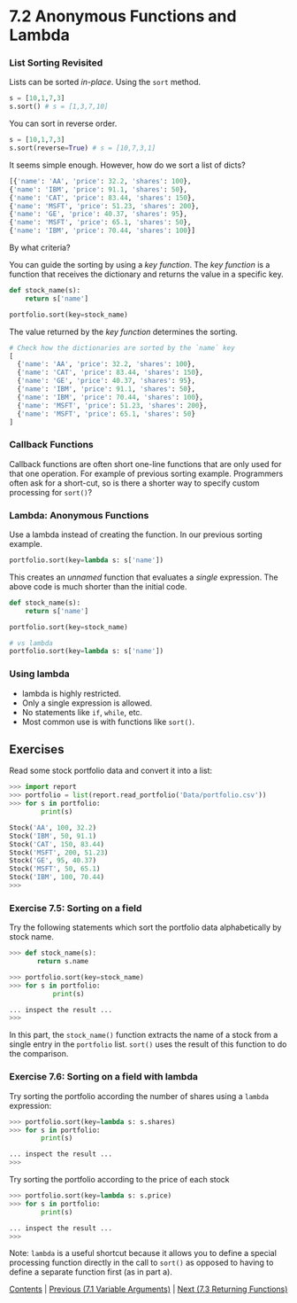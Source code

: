 # 7.2 Anonymous Functions and Lambda

### List Sorting Revisited

Lists can be sorted *in-place*. Using the `sort` method.

```python
s = [10,1,7,3]
s.sort() # s = [1,3,7,10]
```

You can sort in reverse order.

```python
s = [10,1,7,3]
s.sort(reverse=True) # s = [10,7,3,1]
```

It seems simple enough. However, how do we sort a list of dicts?

```python
[{'name': 'AA', 'price': 32.2, 'shares': 100},
{'name': 'IBM', 'price': 91.1, 'shares': 50},
{'name': 'CAT', 'price': 83.44, 'shares': 150},
{'name': 'MSFT', 'price': 51.23, 'shares': 200},
{'name': 'GE', 'price': 40.37, 'shares': 95},
{'name': 'MSFT', 'price': 65.1, 'shares': 50},
{'name': 'IBM', 'price': 70.44, 'shares': 100}]
```

By what criteria?

You can guide the sorting by using a *key function*. The *key function* is a function that receives the dictionary and returns the value in a specific key.

```python
def stock_name(s):
    return s['name']

portfolio.sort(key=stock_name)
```

The value returned by the *key function* determines the sorting.

```python
# Check how the dictionaries are sorted by the `name` key
[
  {'name': 'AA', 'price': 32.2, 'shares': 100},
  {'name': 'CAT', 'price': 83.44, 'shares': 150},
  {'name': 'GE', 'price': 40.37, 'shares': 95},
  {'name': 'IBM', 'price': 91.1, 'shares': 50},
  {'name': 'IBM', 'price': 70.44, 'shares': 100},
  {'name': 'MSFT', 'price': 51.23, 'shares': 200},
  {'name': 'MSFT', 'price': 65.1, 'shares': 50}
]
```

### Callback Functions

Callback functions are often short one-line functions that are only used for that one operation. For example of previous sorting example.
Programmers often ask for a short-cut, so is there a shorter way to specify custom processing for `sort()`?

### Lambda: Anonymous Functions

Use a lambda instead of creating the function.
In our previous sorting example.

```python
portfolio.sort(key=lambda s: s['name'])
```

This creates an *unnamed* function that evaluates a *single* expression.
The above code is much shorter than the initial code.

```python
def stock_name(s):
    return s['name']

portfolio.sort(key=stock_name)

# vs lambda
portfolio.sort(key=lambda s: s['name'])
```

### Using lambda

* lambda is highly restricted.
* Only a single expression is allowed.
* No statements like `if`, `while`, etc.
* Most common use is with functions like `sort()`.

## Exercises

Read some stock portfolio data and convert it into a list:

```python
>>> import report
>>> portfolio = list(report.read_portfolio('Data/portfolio.csv'))
>>> for s in portfolio:
        print(s)

Stock('AA', 100, 32.2)
Stock('IBM', 50, 91.1)
Stock('CAT', 150, 83.44)
Stock('MSFT', 200, 51.23)
Stock('GE', 95, 40.37)
Stock('MSFT', 50, 65.1)
Stock('IBM', 100, 70.44)
>>>
```

### Exercise 7.5: Sorting on a field

Try the following statements which sort the portfolio data
alphabetically by stock name.

```python
>>> def stock_name(s):
       return s.name

>>> portfolio.sort(key=stock_name)
>>> for s in portfolio:
           print(s)

... inspect the result ...
>>>
```

In this part, the `stock_name()` function extracts the name of a stock from
a single entry in the `portfolio` list.   `sort()` uses the result of
this function to do the comparison.

### Exercise 7.6: Sorting on a field with lambda

Try sorting the portfolio according the number of shares using a
`lambda` expression:

```python
>>> portfolio.sort(key=lambda s: s.shares)
>>> for s in portfolio:
        print(s)

... inspect the result ...
>>>
```

Try sorting the portfolio according to the price of each stock

```python
>>> portfolio.sort(key=lambda s: s.price)
>>> for s in portfolio:
        print(s)

... inspect the result ...
>>>
```

Note: `lambda` is a useful shortcut because it allows you to
define a special processing function directly in the call to `sort()` as
opposed to having to define a separate function first (as in part a).

[Contents](../Contents) \| [Previous (7.1 Variable Arguments)](01_Variable_arguments) \| [Next (7.3 Returning Functions)](03_Returning_functions)
